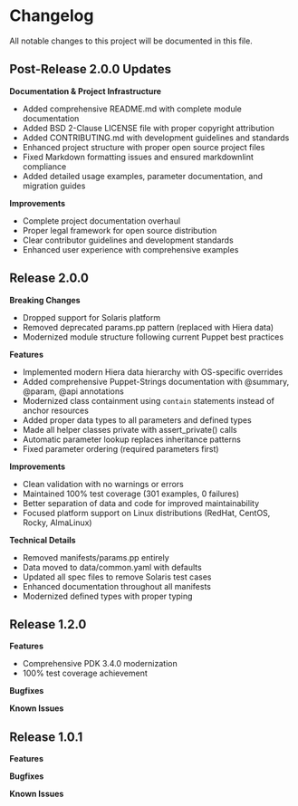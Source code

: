 # Changelog

All notable changes to this project will be documented in this file.

## Post-Release 2.0.0 Updates

**Documentation & Project Infrastructure**
- Added comprehensive README.md with complete module documentation
- Added BSD 2-Clause LICENSE file with proper copyright attribution
- Added CONTRIBUTING.md with development guidelines and standards
- Enhanced project structure with proper open source project files
- Fixed Markdown formatting issues and ensured markdownlint compliance
- Added detailed usage examples, parameter documentation, and migration guides

**Improvements**
- Complete project documentation overhaul
- Proper legal framework for open source distribution
- Clear contributor guidelines and development standards
- Enhanced user experience with comprehensive examples

## Release 2.0.0

**Breaking Changes**
- Dropped support for Solaris platform
- Removed deprecated params.pp pattern (replaced with Hiera data)
- Modernized module structure following current Puppet best practices

**Features**
- Implemented modern Hiera data hierarchy with OS-specific overrides
- Added comprehensive Puppet-Strings documentation with @summary, @param, @api annotations
- Modernized class containment using `contain` statements instead of anchor resources
- Added proper data types to all parameters and defined types
- Made all helper classes private with assert_private() calls
- Automatic parameter lookup replaces inheritance patterns
- Fixed parameter ordering (required parameters first)

**Improvements**
- Clean validation with no warnings or errors
- Maintained 100% test coverage (301 examples, 0 failures)
- Better separation of data and code for improved maintainability
- Focused platform support on Linux distributions (RedHat, CentOS, Rocky, AlmaLinux)

**Technical Details**
- Removed manifests/params.pp entirely
- Data moved to data/common.yaml with defaults
- Updated all spec files to remove Solaris test cases
- Enhanced documentation throughout all manifests
- Modernized defined types with proper typing

## Release 1.2.0

**Features**
- Comprehensive PDK 3.4.0 modernization
- 100% test coverage achievement

**Bugfixes**

**Known Issues**

## Release 1.0.1

**Features**

**Bugfixes**

**Known Issues**
